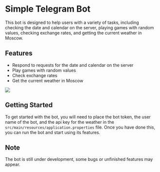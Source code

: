 # Simple Telegram Bot

This bot is designed to help users with a variety of tasks, including checking the date and calendar on the server, playing games with random values, checking exchange rates, and getting the current weather in Moscow.

## Features

- Respond to requests for the date and calendar on the server
- Play games with random values
- Check exchange rates
- Get the current weather in Moscow

![](https://media.giphy.com/media/X94NH9IzOiipsf32yi/giphy.gif)

## Getting Started

To get started with the bot, you will need to place the bot token, the user name of the bot, and the api key for the weather in the `src/main/resources/application.properties` file. Once you have done this, you can run the bot and start using its features.

## Note
The bot is still under development, some bugs or unfinished features may appear.
